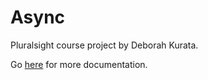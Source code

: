 # Async

Pluralsight course project by Deborah Kurata.

Go [here](../async/README.md) for more documentation.
